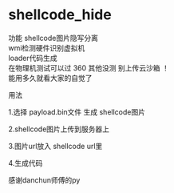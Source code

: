 # shellcode_hide
功能
shellcode图片隐写分离  
wmi检测硬件识别虚拟机  
loader代码生成   
在物理机测试可以过 360 其他没测 别上传云沙箱 ！  
能用多久就看大家的自觉了  

用法

1.选择 payload.bin文件 生成 shellcode图片

2.shellcode图片上传到服务器上

3.图片url放入 shellcode url里

4.生成代码

感谢danchun师傅的py
